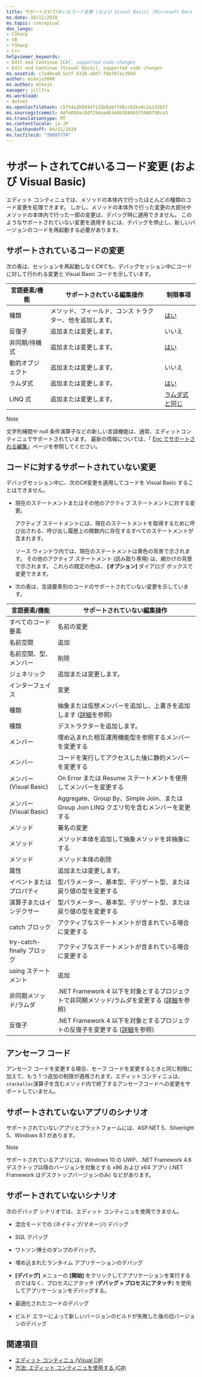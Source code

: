 ```yaml
---
title: サポートされてC#いるコード変更 (および Visual Basic) |Microsoft Docs
ms.date: 10/11/2018
ms.topic: conceptual
dev_langs:
- CSharp
- VB
- FSharp
- C++
helpviewer_keywords:
- Edit and Continue [C#], supported code changes
- Edit and Continue [Visual Basic], supported code changes
ms.assetid: c7a48ea9-5a7f-4328-a9d7-f0e76fac399d
author: mikejo5000
ms.author: mikejo
manager: jillfra
ms.workload:
- dotnet
ms.openlocfilehash: c5f54a2b50447125b0abffd8cc62ba9c2a1d2b37
ms.sourcegitcommit: 4dfe098ac0df294aad63e6b384d6575980798ca3
ms.translationtype: MT
ms.contentlocale: ja-JP
ms.lasthandoff: 09/11/2019
ms.locfileid: "70887774"
---
```

# <a name="supported-code-changes-c-and-visual-basic"></a>サポートされてC#いるコード変更 (および Visual Basic)
エディット コンティニュでは、メソッドの本体内で行ったほとんどの種類のコード変更を処理できます。 しかし、メソッドの本体外で行った変更の大部分やメソッドの本体内で行った一部の変更は、デバッグ時に適用できません。 このようなサポートされていない変更を適用するには、デバッグを停止し、新しいバージョンのコードを再起動する必要があります。

## <a name="supported-changes-to-code"></a>サポートされているコードの変更

次の表は、セッションを再起動しなくC#ても、デバッグセッション中にコードに対して行われる変更と Visual Basic コードを示しています。

|言語要素/機能|サポートされている編集操作|制限事項|
|-|-|-|
|種類|メソッド、フィールド、コンス トラクター、他を追加します。|[はい](https://github.com/dotnet/roslyn/wiki/EnC-Supported-Edits)|
|反復子|追加または変更します。|いいえ|
|非同期/待機式|追加または変更します。|[はい](https://github.com/dotnet/roslyn/wiki/EnC-Supported-Edits)|
|動的オブジェクト|追加または変更します。|いいえ|
|ラムダ式|追加または変更します。|[はい](https://github.com/dotnet/roslyn/wiki/EnC-Supported-Edits)|
|LINQ 式|追加または変更します。|[ラムダ式と同じ](https://github.com/dotnet/roslyn/wiki/EnC-Supported-Edits)|

> [!NOTE]
> 文字列補間や null 条件演算子などの新しい言語機能は、通常、エディットコンティニュでサポートされています。 最新の情報については、「 [Enc でサポートされる編集](https://github.com/dotnet/roslyn/wiki/EnC-Supported-Edits)」ページを参照してください。

## <a name="unsupported-changes-to-code"></a>コードに対するサポートされていない変更
 デバッグセッション中に、次のC#変更を適用してコードを Visual Basic することはできません。

- 現在のステートメントまたはその他のアクティブ ステートメントに対する変更。

     アクティブ ステートメントには、現在のステートメントを取得するために呼び出される、呼び出し履歴上の関数内に存在するすべてのステートメントが含まれます。

     ソース ウィンドウ内では、現在のステートメントは黄色の背景で示されます。 その他のアクティブ ステートメント (読み取り専用) は、網かけの背景で示されます。 これらの既定の色は、 **[オプション]** ダイアログ ボックスで変更できます。

- 次の表は、言語要素別のコードのサポートされていない変更を示しています。

|言語要素/機能|サポートされていない編集操作|
|-|-|
|すべてのコード要素|名前の変更|
|名前空間|追加|
|名前空間、型、メンバー|削除|
|ジェネリック|追加または変更します。|
|インターフェイス|変更|
|種類|抽象または仮想メンバーを追加し、上書きを追加します ([詳細](https://github.com/dotnet/roslyn/wiki/EnC-Supported-Edits)を参照)|
|種類|デストラクターを追加します。|
|メンバー|埋め込まれた相互運用機能型を参照するメンバーを変更する|
|メンバー|コードを実行してアクセスした後に静的メンバーを変更する|
|メンバー (Visual Basic)|On Error または Resume ステートメントを使用してメンバーを変更する|
|メンバー (Visual Basic)|Aggregate、Group By、Simple Join、または Group Join LINQ クエリ句を含むメンバーを変更する|
|メソッド|署名の変更|
|メソッド|メソッド本体を追加して抽象メソッドを非抽象にする|
|メソッド|メソッド本体の削除|
|属性|追加または変更します。|
|イベントまたはプロパティ|型パラメーター、基本型、デリゲート型、または戻り値の型を変更する |
|演算子またはインデクサー|型パラメーター、基本型、デリゲート型、または戻り値の型を変更する |
|catch ブロック|アクティブなステートメントが含まれている場合に変更する|
|try-catch-finally ブロック|アクティブなステートメントが含まれている場合に変更する|
|using ステートメント|追加|
|非同期メソッド/ラムダ|.NET Framework 4 以下を対象とするプロジェクトで非同期メソッド/ラムダを変更する ([詳細](https://github.com/dotnet/roslyn/wiki/EnC-Supported-Edits)を参照)|
|反復子|.NET Framework 4 以下を対象とするプロジェクトの反復子を変更する ([詳細](https://github.com/dotnet/roslyn/wiki/EnC-Supported-Edits)を参照)|

## <a name="unsafe-code"></a>アンセーフ コード
 アンセーフ コードを変更する場合、セーフ コードを変更するときと同じ制限に加えて、もう 1 つ追加の制限が適用されます。エディットコンティニュは、 `stackalloc`演算子を含むメソッド内で終了するアンセーフコードへの変更をサポートしていません。

## <a name="unsupported-app-scenarios"></a>サポートされていないアプリのシナリオ

サポートされていないアプリとプラットフォームには、ASP.NET 5、Silverlight 5、Windows 8.1 があります。

> [!NOTE]
> サポートされているアプリには、Windows 10 の UWP、.NET Framework 4.6 デスクトップ以降のバージョンを対象とする x86 および x64 アプリ (.NET Framework はデスクトップバージョンのみ) などがあります。

## <a name="unsupported-scenarios"></a>サポートされていないシナリオ
 次のデバッグ シナリオでは、エディット コンティニュを使用できません。

- 混合モードでの (ネイティブ/マネージ) デバッグ

- SQL デバッグ

- ワトソン博士のダンプのデバッグ。

- 埋め込まれたランタイム アプリケーションのデバッグ

- **[デバッグ]** メニューの **[開始]** をクリックしてアプリケーションを実行するのではなく、プロセスにアタッチ (**デバッグ > プロセスにアタッチ**) を使用してアプリケーションをデバッグする。

- 最適化されたコードのデバッグ

- ビルド エラーによって新しいバージョンのビルドが失敗した後の旧バージョンのデバッグ

## <a name="see-also"></a>関連項目
- [エディット コンティニュ (Visual C#)](../debugger/edit-and-continue-visual-csharp.md)
- [方法: エディット コンティニュを使用する (C#)](../debugger/how-to-use-edit-and-continue-csharp.md)